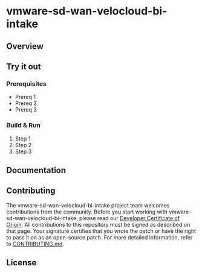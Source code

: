 
# vmware-sd-wan-velocloud-bi-intake

## Overview

## Try it out

### Prerequisites

* Prereq 1
* Prereq 2
* Prereq 3

### Build & Run

1. Step 1
2. Step 2
3. Step 3

## Documentation

## Contributing

The vmware-sd-wan-velocloud-bi-intake project team welcomes contributions from the community. Before you start working with vmware-sd-wan-velocloud-bi-intake, please
read our [Developer Certificate of Origin](https://cla.vmware.com/dco). All contributions to this repository must be
signed as described on that page. Your signature certifies that you wrote the patch or have the right to pass it on
as an open-source patch. For more detailed information, refer to [CONTRIBUTING.md](CONTRIBUTING.md).

## License
